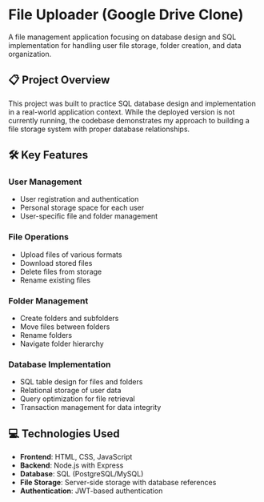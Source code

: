 # File Uploader (Google Drive Clone)

A file management application focusing on database design and SQL implementation for handling user file storage, folder creation, and data organization.


## 📋 Project Overview

This project was built to practice SQL database design and implementation in a real-world application context. While the deployed version is not currently running, the codebase demonstrates my approach to building a file storage system with proper database relationships.

## 🛠️ Key Features

### User Management
* User registration and authentication
* Personal storage space for each user
* User-specific file and folder management

### File Operations
* Upload files of various formats
* Download stored files
* Delete files from storage
* Rename existing files

### Folder Management
* Create folders and subfolders
* Move files between folders
* Rename folders
* Navigate folder hierarchy

### Database Implementation
* SQL table design for files and folders
* Relational storage of user data
* Query optimization for file retrieval
* Transaction management for data integrity

## 💻 Technologies Used

* **Frontend**: HTML, CSS, JavaScript
* **Backend**: Node.js with Express
* **Database**: SQL (PostgreSQL/MySQL)
* **File Storage**: Server-side storage with database references
* **Authentication**: JWT-based authentication
